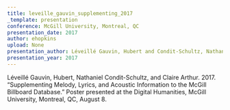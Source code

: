 ```yaml
---
title: leveille_gauvin_supplementing_2017
_template: presentation
conference: McGill University, Montreal, QC
presentation_date: 2017
author: ehopkins
upload: None
presentation_author: Léveillé Gauvin, Hubert and Condit-Schultz, Nathaniel and Arthur, Claire
presentation_year: 2017
---
```

Léveillé Gauvin, Hubert, Nathaniel Condit-Schultz, and Claire Arthur. 2017. “Supplementing Melody, Lyrics, and Acoustic Information to the McGill Billboard Database.” Poster presented at the Digital Humanities, McGill University, Montreal, QC, August 8.